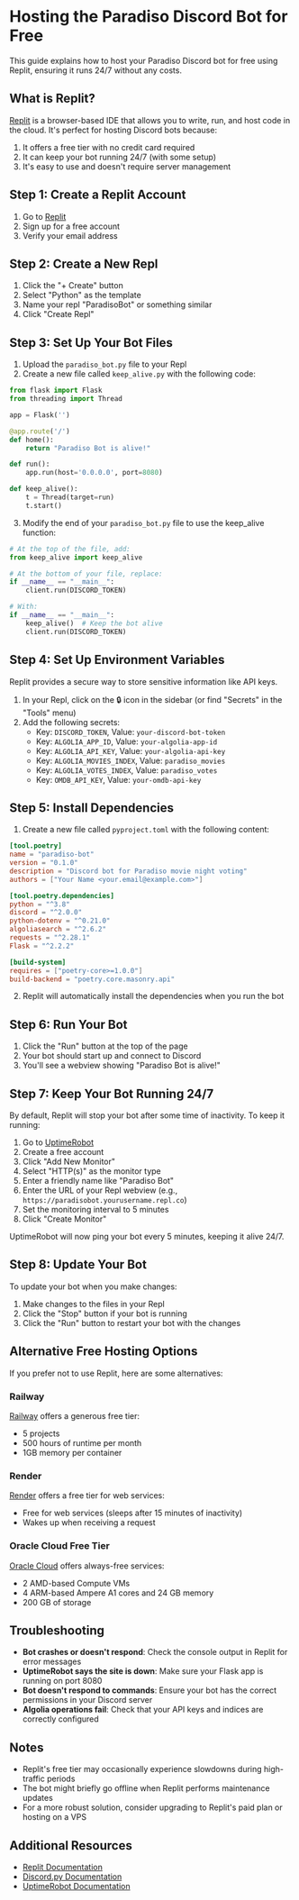 # Hosting the Paradiso Discord Bot for Free

This guide explains how to host your Paradiso Discord bot for free using Replit, ensuring it runs 24/7 without any costs.

## What is Replit?

[Replit](https://replit.com) is a browser-based IDE that allows you to write, run, and host code in the cloud. It's perfect for hosting Discord bots because:

1. It offers a free tier with no credit card required
2. It can keep your bot running 24/7 (with some setup)
3. It's easy to use and doesn't require server management

## Step 1: Create a Replit Account

1. Go to [Replit](https://replit.com)
2. Sign up for a free account
3. Verify your email address

## Step 2: Create a New Repl

1. Click the "+ Create" button
2. Select "Python" as the template
3. Name your repl "ParadisoBot" or something similar
4. Click "Create Repl"

## Step 3: Set Up Your Bot Files

1. Upload the `paradiso_bot.py` file to your Repl
2. Create a new file called `keep_alive.py` with the following code:

```python
from flask import Flask
from threading import Thread

app = Flask('')

@app.route('/')
def home():
    return "Paradiso Bot is alive!"

def run():
    app.run(host='0.0.0.0', port=8080)

def keep_alive():
    t = Thread(target=run)
    t.start()
```

3. Modify the end of your `paradiso_bot.py` file to use the keep_alive function:

```python
# At the top of the file, add:
from keep_alive import keep_alive

# At the bottom of your file, replace:
if __name__ == "__main__":
    client.run(DISCORD_TOKEN)

# With:
if __name__ == "__main__":
    keep_alive()  # Keep the bot alive
    client.run(DISCORD_TOKEN)
```

## Step 4: Set Up Environment Variables

Replit provides a secure way to store sensitive information like API keys.

1. In your Repl, click on the 🔒 icon in the sidebar (or find "Secrets" in the "Tools" menu)
2. Add the following secrets:
   - Key: `DISCORD_TOKEN`, Value: `your-discord-bot-token`
   - Key: `ALGOLIA_APP_ID`, Value: `your-algolia-app-id`
   - Key: `ALGOLIA_API_KEY`, Value: `your-algolia-api-key`
   - Key: `ALGOLIA_MOVIES_INDEX`, Value: `paradiso_movies`
   - Key: `ALGOLIA_VOTES_INDEX`, Value: `paradiso_votes`
   - Key: `OMDB_API_KEY`, Value: `your-omdb-api-key`

## Step 5: Install Dependencies

1. Create a new file called `pyproject.toml` with the following content:

```toml
[tool.poetry]
name = "paradiso-bot"
version = "0.1.0"
description = "Discord bot for Paradiso movie night voting"
authors = ["Your Name <your.email@example.com>"]

[tool.poetry.dependencies]
python = "^3.8"
discord = "^2.0.0"
python-dotenv = "^0.21.0"
algoliasearch = "^2.6.2"
requests = "^2.28.1"
Flask = "^2.2.2"

[build-system]
requires = ["poetry-core>=1.0.0"]
build-backend = "poetry.core.masonry.api"
```

2. Replit will automatically install the dependencies when you run the bot

## Step 6: Run Your Bot

1. Click the "Run" button at the top of the page
2. Your bot should start up and connect to Discord
3. You'll see a webview showing "Paradiso Bot is alive!"

## Step 7: Keep Your Bot Running 24/7

By default, Replit will stop your bot after some time of inactivity. To keep it running:

1. Go to [UptimeRobot](https://uptimerobot.com/)
2. Create a free account
3. Click "Add New Monitor"
4. Select "HTTP(s)" as the monitor type
5. Enter a friendly name like "Paradiso Bot"
6. Enter the URL of your Repl webview (e.g., `https://paradisobot.yourusername.repl.co`)
7. Set the monitoring interval to 5 minutes
8. Click "Create Monitor"

UptimeRobot will now ping your bot every 5 minutes, keeping it alive 24/7.

## Step 8: Update Your Bot

To update your bot when you make changes:

1. Make changes to the files in your Repl
2. Click the "Stop" button if your bot is running
3. Click the "Run" button to restart your bot with the changes

## Alternative Free Hosting Options

If you prefer not to use Replit, here are some alternatives:

### Railway

[Railway](https://railway.app/) offers a generous free tier:
- 5 projects
- 500 hours of runtime per month
- 1GB memory per container

### Render

[Render](https://render.com/) offers a free tier for web services:
- Free for web services (sleeps after 15 minutes of inactivity)
- Wakes up when receiving a request

### Oracle Cloud Free Tier

[Oracle Cloud](https://www.oracle.com/cloud/free/) offers always-free services:
- 2 AMD-based Compute VMs
- 4 ARM-based Ampere A1 cores and 24 GB memory
- 200 GB of storage

## Troubleshooting

- **Bot crashes or doesn't respond**: Check the console output in Replit for error messages
- **UptimeRobot says the site is down**: Make sure your Flask app is running on port 8080
- **Bot doesn't respond to commands**: Ensure your bot has the correct permissions in your Discord server
- **Algolia operations fail**: Check that your API keys and indices are correctly configured

## Notes

- Replit's free tier may occasionally experience slowdowns during high-traffic periods
- The bot might briefly go offline when Replit performs maintenance updates
- For a more robust solution, consider upgrading to Replit's paid plan or hosting on a VPS

## Additional Resources

- [Replit Documentation](https://docs.replit.com/)
- [Discord.py Documentation](https://discordpy.readthedocs.io/)
- [UptimeRobot Documentation](https://uptimerobot.com/help/)